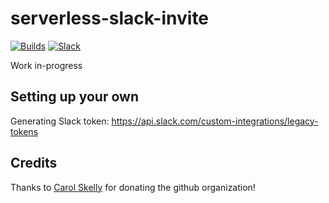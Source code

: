 # serverless-slack-invite
[![Builds](https://img.shields.io/circleci/project/github/tophat/serverless-slack-invite.svg)](https://circleci.com/gh/tophat/serverless-slack-invite) [![Slack](https://slackinvite.dev.tophat.com/badge.svg)](https://opensource.tophat.com/)

Work in-progress


## Setting up your own
Generating Slack token: https://api.slack.com/custom-integrations/legacy-tokens


## Credits
Thanks to [Carol Skelly](https://github.com/iatek) for donating the github organization!
